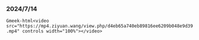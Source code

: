 ### 2024/7/14

`Gmeek-html<video src="https://mp4.ziyuan.wang/view.php/d4eb65a740eb89816ee6209b048e9d39.mp4" controls width="100%"></video>`
